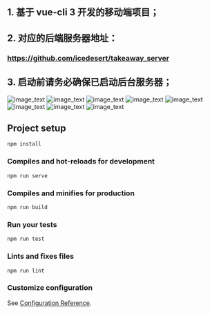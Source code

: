 ## 1. 基于 vue-cli 3 开发的移动端项目；
## 2. 对应的后端服务器地址：
###   https://github.com/icedesert/takeaway_server
## 3. 启动前请务必确保已启动后台服务器；
![image_text](./src/assets/images/demoInro/home.png)
![image_text](./src/assets/images/demoInro/shopCartFix.png)
![image_text](./src/assets/images/demoInro/shopRatings.png)
![image_text](./src/assets/images/demoInro/shopInfo.png)
![image_text](./src/assets/images/demoInro/searchLoading.png)
![image_text](./src/assets/images/demoInro/searchResult.png)
![image_text](./src/assets/images/demoInro/phoneLogin.png)
![image_text](./src/assets/images/demoInro/profile.png)
## Project setup
```
npm install
```

### Compiles and hot-reloads for development
```
npm run serve
```

### Compiles and minifies for production
```
npm run build
```

### Run your tests
```
npm run test
```

### Lints and fixes files
```
npm run lint
```
### Customize configuration
See [Configuration Reference](https://cli.vuejs.org/config/).
